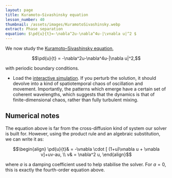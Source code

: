 ```yaml
---
layout: page
title: Kuramoto–Sivashinsky equation
lesson_number: 40
thumbnail: /assets/images/KuramotoSivashinsky.webp
extract: Phase separation
equation: $\pd{u}{t}=-\nabla^2u-\nabla^4u-|\vnabla u|^2 $
---
```

We now study the [Kuramoto–Sivashinsky equation](https://en.wikipedia.org/wiki/Kuramoto%E2%80%93Sivashinsky_equation),

$$\pd{u}{t} = -\nabla^2u-\nabla^4u-|\nabla u|^2,$$

with periodic boundary conditions.

* Load the [interactive simulation](/sim/?preset=KuramotoSivashinsky). If you perturb the solution, it should devolve into a kind of spatiotemporal chaos of oscillation and movement. Importantly, the patterns which emerge have a certain set of coherent wavelengths, which suggests that the dynamics is that of finite-dimensional chaos, rather than fully turbulent mixing.

## Numerical notes

The equation above is far from the cross-diffusion kind of system our solver is built for. However, using the product rule and an algebraic substitution, we can write it as:

$$\begin{align} 
\pd{u}{t}& = -\vnabla \cdot [ (1+u)\vnabla u + \vnabla v]+uv-au, \\
 v& = \nabla^2 u,
\end{align}$$

where $a$ is a damping coefficient used to help stabilise the solver. For $a=0$, this is exactly the fourth-order equation above.
